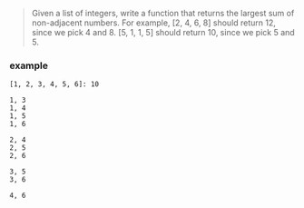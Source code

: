 > Given a list of integers, write a function that returns the largest sum of non-adjacent numbers.
For example, [2, 4, 6, 8] should return 12, since we pick 4 and 8. [5, 1, 1, 5] should return 10, since we pick 5 and 5.

### example
```text
[1, 2, 3, 4, 5, 6]: 10

1, 3
1, 4
1, 5
1, 6

2, 4
2, 5
2, 6

3, 5
3, 6

4, 6
```
